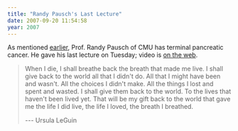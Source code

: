 ```yaml
---
title: "Randy Pausch's Last Lecture"
date: 2007-09-20 11:54:58
year: 2007
---
```

As mentioned <a href="http://pyre.third-bit.com/blog/archives/1131.html">earlier</a>, Prof. Randy Pausch of CMU has terminal pancreatic cancer.  He gave his last lecture on Tuesday; video is <a href="http://wms.andrew.cmu.edu/001/pausch.wmv">on the web</a>.
<blockquote>When I die, I shall breathe back the breath that made me live. I shall give back to the world all that I didn't do. All that I might have been and wasn't. All the choices I didn't make. All the things I lost and spent and wasted. I shall give them back to the world. To the lives that haven't been lived yet. That will be my gift back to the world that gave me the life I did live, the life I loved, the breath I breathed.

--- Ursula LeGuin</blockquote>
